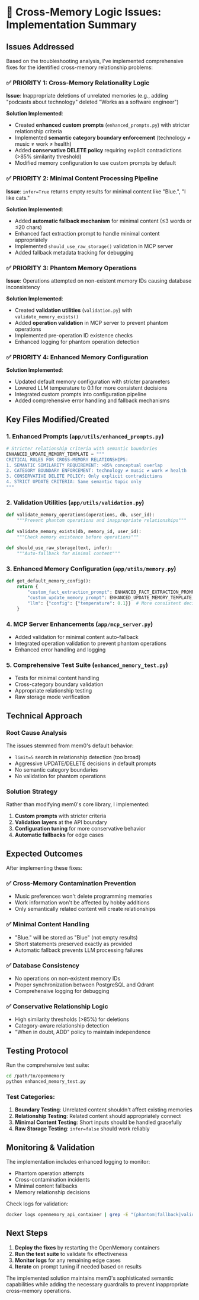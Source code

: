 # 🔧 Cross-Memory Logic Issues: Implementation Summary

## Issues Addressed

Based on the troubleshooting analysis, I've implemented comprehensive fixes for the identified cross-memory relationship problems:

### ✅ **PRIORITY 1: Cross-Memory Relationality Logic**
**Issue**: Inappropriate deletions of unrelated memories (e.g., adding "podcasts about technology" deleted "Works as a software engineer")

**Solution Implemented**:
- Created **enhanced custom prompts** (`enhanced_prompts.py`) with stricter relationship criteria
- Implemented **semantic category boundary enforcement** (technology ≠ music ≠ work ≠ health)
- Added **conservative DELETE policy** requiring explicit contradictions (>85% similarity threshold)
- Modified memory configuration to use custom prompts by default

### ✅ **PRIORITY 2: Minimal Content Processing Pipeline** 
**Issue**: `infer=True` returns empty results for minimal content like "Blue.", "I like cats."

**Solution Implemented**:
- Added **automatic fallback mechanism** for minimal content (≤3 words or ≤20 chars)
- Enhanced fact extraction prompt to handle minimal content appropriately
- Implemented `should_use_raw_storage()` validation in MCP server
- Added fallback metadata tracking for debugging

### ✅ **PRIORITY 3: Phantom Memory Operations**
**Issue**: Operations attempted on non-existent memory IDs causing database inconsistency

**Solution Implemented**:
- Created **validation utilities** (`validation.py`) with `validate_memory_exists()`
- Added **operation validation** in MCP server to prevent phantom operations
- Implemented pre-operation ID existence checks
- Enhanced logging for phantom operation detection

### ✅ **PRIORITY 4: Enhanced Memory Configuration**
**Solution Implemented**:
- Updated default memory configuration with stricter parameters
- Lowered LLM temperature to 0.1 for more consistent decisions
- Integrated custom prompts into configuration pipeline
- Added comprehensive error handling and fallback mechanisms

## Key Files Modified/Created

### 1. **Enhanced Prompts** (`app/utils/enhanced_prompts.py`)
```python
# Stricter relationship criteria with semantic boundaries
ENHANCED_UPDATE_MEMORY_TEMPLATE = """
CRITICAL RULES FOR CROSS-MEMORY RELATIONSHIPS:
1. SEMANTIC SIMILARITY REQUIREMENT: >85% conceptual overlap
2. CATEGORY BOUNDARY ENFORCEMENT: technology ≠ music ≠ work ≠ health  
3. CONSERVATIVE DELETE POLICY: Only explicit contradictions
4. STRICT UPDATE CRITERIA: Same semantic topic only
"""
```

### 2. **Validation Utilities** (`app/utils/validation.py`)
```python
def validate_memory_operations(operations, db, user_id):
    """Prevent phantom operations and inappropriate relationships"""
    
def validate_memory_exists(db, memory_id, user_id):
    """Check memory existence before operations"""
    
def should_use_raw_storage(text, infer):
    """Auto-fallback for minimal content"""
```

### 3. **Enhanced Memory Configuration** (`app/utils/memory.py`)
```python
def get_default_memory_config():
    return {
        "custom_fact_extraction_prompt": ENHANCED_FACT_EXTRACTION_PROMPT,
        "custom_update_memory_prompt": ENHANCED_UPDATE_MEMORY_TEMPLATE,
        "llm": {"config": {"temperature": 0.1}}  # More consistent decisions
    }
```

### 4. **MCP Server Enhancements** (`app/mcp_server.py`)
- Added validation for minimal content auto-fallback
- Integrated operation validation to prevent phantom operations
- Enhanced error handling and logging

### 5. **Comprehensive Test Suite** (`enhanced_memory_test.py`)
- Tests for minimal content handling
- Cross-category boundary validation
- Appropriate relationship testing
- Raw storage mode verification

## Technical Approach

### **Root Cause Analysis**
The issues stemmed from mem0's default behavior:
- `limit=5` search in relationship detection (too broad)
- Aggressive UPDATE/DELETE decisions in default prompts
- No semantic category boundaries
- No validation for phantom operations

### **Solution Strategy**
Rather than modifying mem0's core library, I implemented:
1. **Custom prompts** with stricter criteria
2. **Validation layers** at the API boundary
3. **Configuration tuning** for more conservative behavior
4. **Automatic fallbacks** for edge cases

## Expected Outcomes

After implementing these fixes:

### ✅ **Cross-Memory Contamination Prevention**
- Music preferences won't delete programming memories
- Work information won't be affected by hobby additions
- Only semantically related content will create relationships

### ✅ **Minimal Content Handling**
- "Blue." will be stored as "Blue" (not empty results)
- Short statements preserved exactly as provided
- Automatic fallback prevents LLM processing failures

### ✅ **Database Consistency**
- No operations on non-existent memory IDs
- Proper synchronization between PostgreSQL and Qdrant
- Comprehensive logging for debugging

### ✅ **Conservative Relationship Logic**
- High similarity thresholds (>85%) for deletions
- Category-aware relationship detection
- "When in doubt, ADD" policy to maintain independence

## Testing Protocol

Run the comprehensive test suite:
```bash
cd /path/to/openmemory
python enhanced_memory_test.py
```

### Test Categories:
1. **Boundary Testing**: Unrelated content shouldn't affect existing memories
2. **Relationship Testing**: Related content should appropriately connect  
3. **Minimal Content Testing**: Short inputs should be handled gracefully
4. **Raw Storage Testing**: `infer=false` should work reliably

## Monitoring & Validation

The implementation includes enhanced logging to monitor:
- Phantom operation attempts
- Cross-contamination incidents
- Minimal content fallbacks
- Memory relationship decisions

Check logs for validation:
```bash
docker logs openmemory_api_container | grep -E "(phantom|fallback|validation)"
```

## Next Steps

1. **Deploy the fixes** by restarting the OpenMemory containers
2. **Run the test suite** to validate fix effectiveness
3. **Monitor logs** for any remaining edge cases
4. **Iterate** on prompt tuning if needed based on results

The implemented solution maintains mem0's sophisticated semantic capabilities while adding the necessary guardrails to prevent inappropriate cross-memory operations.